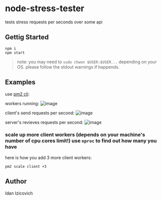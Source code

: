 # node-stress-tester
tests stress requests per seconds over some api

## Gettig Started
```
npm i
npm start
```

> note: you may need to `sudo chwon $USER:$USER...` depending on your OS. please follow the stdout warnings if happends.

## Examples

use [pm2 cli](https://pm2.keymetrics.io/docs/usage/pm2-doc-single-page/):

workers running:
![image](https://user-images.githubusercontent.com/9889268/81287069-d0121300-906a-11ea-99b1-369745b80a3f.png)

client's send requests per second:
![image](https://user-images.githubusercontent.com/9889268/81287335-4282f300-906b-11ea-8654-4b96dc85482e.png)

server's revieves requests per second:
![image](https://user-images.githubusercontent.com/9889268/81287403-5fb7c180-906b-11ea-8993-60fdc3d9c776.png)

### scale up more client workers (depends on your machine's number of cpu cores limit!) use `nproc` to find out how many you have

here is how you add 3 more client workers:
```
pm2 scale client +3
```

## Author
Idan Izicovich
